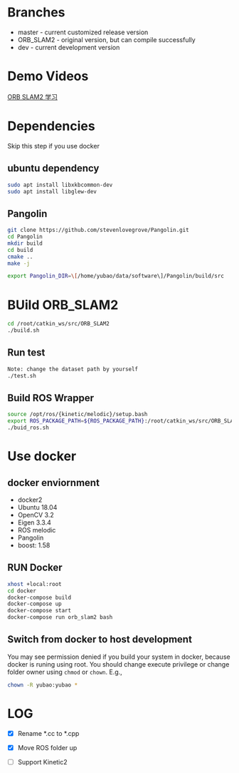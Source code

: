 # Branches

-   master - current customized release version
-   ORB_SLAM2 - original version, but can compile successfully
-   dev - current development version

# Demo Videos

[ORB SLAM2 学习](https://www.bilibili.com/video/BV15J4116768/)

# Dependencies

Skip this step if you use docker

## ubuntu dependency

```sh
sudo apt install libxkbcommon-dev
sudo apt install libglew-dev
```

## Pangolin

```sh
git clone https://github.com/stevenlovegrove/Pangolin.git
cd Pangolin
mkdir build
cd build
cmake ..
make -j

export Pangolin_DIR=\[/home/yubao/data/software\]/Pangolin/build/src
```

# BUild ORB_SLAM2

```sh
cd /root/catkin_ws/src/ORB_SLAM2
./build.sh
```

## Run test

```sh
Note: change the dataset path by yourself
./test.sh
```

## Build ROS Wrapper

```sh
source /opt/ros/{kinetic/melodic}/setup.bash
export ROS_PACKAGE_PATH=${ROS_PACKAGE_PATH}:/root/catkin_ws/src/ORB_SLAM2/Examples/ROS
./buid_ros.sh
```

# Use docker

## docker enviornment

-   docker2
-   Ubuntu 18.04
-   OpenCV 3.2
-   Eigen 3.3.4
-   ROS melodic
-   Pangolin
-   boost: 1.58

## RUN Docker

```sh
xhost +local:root
cd docker
docker-compose build
docker-compose up
docker-compose start
docker-compose run orb_slam2 bash
```

## Switch from docker to host development

You may see permission denied if you build your system in docker, because docker is runing using root. You should change execute privilege or change folder owner using `chmod` or `chown`.
E.g.,

```sh
chown -R yubao:yubao *
```

# LOG
- [x] Rename *.cc to *.cpp
- [x] Move ROS folder up
- [ ] Support Kinetic2 


